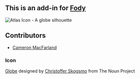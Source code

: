 ## This is an add-in for [Fody](https://github.com/Fody/Fody/) 

![Atlas Icon - A globe silhouette](https://raw.github.com/Fody/Atlas/master/Assets/package_icon.png)

## Contributors

  * [Cameron MacFarland](https://github.com/distantcam)

### Icon

<a href="http://thenounproject.com/noun/globe/#icon-No3529" target="_blank">Globe</a> designed by <a href="http://thenounproject.com/partyfest" target="_blank">Christoffer Skogsmo</a> from The Noun Project